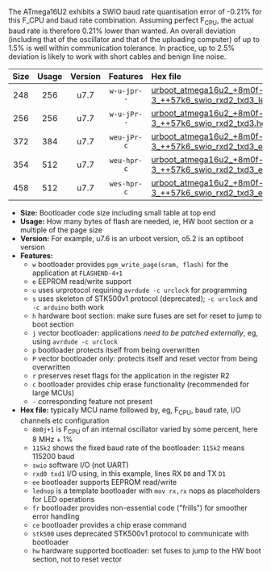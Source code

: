 The ATmega16U2 exhibits a SWIO baud rate quantisation error of -0.21% for this F_CPU and baud rate combination. Assuming perfect F<sub>CPU</sub>, the actual baud rate is therefore 0.21% lower than wanted. An overall deviation (including that of the oscillator and that of the uploading computer) of up to 1.5% is well within communication tolerance. In practice, up to 2.5% deviation is likely to work with short cables and benign line noise.

|Size|Usage|Version|Features|Hex file|
|:-:|:-:|:-:|:-:|:--|
|248|256|u7.7|`w-u-jpr--`|[urboot_atmega16u2_+8m0f-3_++57k6_swio_rxd2_txd3_lednop.hex](https://raw.githubusercontent.com/stefanrueger/urboot.hex/main/mcus/atmega16u2/internal_oscillator/fcpu_+8m0f-3/br_++57k6/urboot_atmega16u2_+8m0f-3_++57k6_swio_rxd2_txd3_lednop.hex)|
|256|256|u7.7|`w-u-jPr--`|[urboot_atmega16u2_+8m0f-3_++57k6_swio_rxd2_txd3.hex](https://raw.githubusercontent.com/stefanrueger/urboot.hex/main/mcus/atmega16u2/internal_oscillator/fcpu_+8m0f-3/br_++57k6/urboot_atmega16u2_+8m0f-3_++57k6_swio_rxd2_txd3.hex)|
|372|384|u7.7|`weu-jPr-c`|[urboot_atmega16u2_+8m0f-3_++57k6_swio_rxd2_txd3_ee_lednop_fr_ce.hex](https://raw.githubusercontent.com/stefanrueger/urboot.hex/main/mcus/atmega16u2/internal_oscillator/fcpu_+8m0f-3/br_++57k6/urboot_atmega16u2_+8m0f-3_++57k6_swio_rxd2_txd3_ee_lednop_fr_ce.hex)|
|354|512|u7.7|`weu-hpr-c`|[urboot_atmega16u2_+8m0f-3_++57k6_swio_rxd2_txd3_ee_lednop_fr_ce_hw.hex](https://raw.githubusercontent.com/stefanrueger/urboot.hex/main/mcus/atmega16u2/internal_oscillator/fcpu_+8m0f-3/br_++57k6/urboot_atmega16u2_+8m0f-3_++57k6_swio_rxd2_txd3_ee_lednop_fr_ce_hw.hex)|
|458|512|u7.7|`wes-hpr-c`|[urboot_atmega16u2_+8m0f-3_++57k6_swio_rxd2_txd3_ee_lednop_fr_ce_stk500_hw.hex](https://raw.githubusercontent.com/stefanrueger/urboot.hex/main/mcus/atmega16u2/internal_oscillator/fcpu_+8m0f-3/br_++57k6/urboot_atmega16u2_+8m0f-3_++57k6_swio_rxd2_txd3_ee_lednop_fr_ce_stk500_hw.hex)|

- **Size:** Bootloader code size including small table at top end
- **Usage:** How many bytes of flash are needed, ie, HW boot section or a multiple of the page size
- **Version:** For example, u7.6 is an urboot version, o5.2 is an optiboot version
- **Features:**
  + `w` bootloader provides `pgm_write_page(sram, flash)` for the application at `FLASHEND-4+1`
  + `e` EEPROM read/write support
  + `u` uses urprotocol requiring `avrdude -c urclock` for programming
  + `s` uses skeleton of STK500v1 protocol (deprecated); `-c urclock` and `-c arduino` both work
  + `h` hardware boot section: make sure fuses are set for reset to jump to boot section
  + `j` vector bootloader: applications *need to be patched externally*, eg, using `avrdude -c urclock`
  + `p` bootloader protects itself from being overwritten
  + `P` vector bootloader only: protects itself and reset vector from being overwritten
  + `r` preserves reset flags for the application in the register R2
  + `c` bootloader provides chip erase functionality (recommended for large MCUs)
  + `-` corresponding feature not present
- **Hex file:** typically MCU name followed by, eg, F<sub>CPU</sub>, baud rate, I/O channels etc configuration
  + `8m0j+1` is F<sub>CPU</sub> of an internal oscillator varied by some percent, here 8 MHz + 1%
  + `115k2` shows the fixed baud rate of the bootloader: `115k2` means 115200 baud
  + `swio` software I/O (not UART)
  + `rxd0 txd1` I/O using, in this example, lines RX `D0` and TX `D1`
  + `ee` bootloader supports EEPROM read/write
  + `lednop` is a template bootloader with `mov rx,rx` nops as placeholders for LED operations
  + `fr` bootloader provides non-essential code ("frills") for smoother error handling
  + `ce` bootloader provides a chip erase command
  + `stk500` uses deprecated STK500v1 protocol to communicate with bootloader
  + `hw` hardware supported bootloader: set fuses to jump to the HW boot section, not to reset vector
